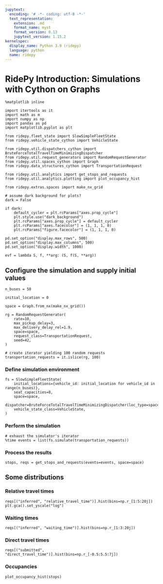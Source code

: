 ```yaml
---
jupytext:
  encoding: '# -*- coding: utf-8 -*-'
  text_representation:
    extension: .md
    format_name: myst
    format_version: 0.13
    jupytext_version: 1.15.2
kernelspec:
  display_name: Python 3.9 (ridepy)
  language: python
  name: ridepy
---
```


# RidePy Introduction: Simulations with Cython on Graphs

```{code-cell} ipython3
%matplotlib inline

import itertools as it
import math as m
import numpy as np
import pandas as pd
import matplotlib.pyplot as plt
```

```{code-cell} ipython3
from ridepy.fleet_state import SlowSimpleFleetState
from ridepy.vehicle_state_cython import VehicleState

from ridepy.util.dispatchers_cython import BruteForceTotalTravelTimeMinimizingDispatcher
from ridepy.util.request_generators import RandomRequestGenerator
from ridepy.util.spaces_cython import Graph
from ridepy.data_structures_cython import TransportationRequest

from ridepy.util.analytics import get_stops_and_requests
from ridepy.util.analytics.plotting import plot_occupancy_hist

from ridepy.extras.spaces import make_nx_grid
```

```{code-cell} ipython3
# assume dark background for plots?
dark = False

if dark:
    default_cycler = plt.rcParams["axes.prop_cycle"]
    plt.style.use("dark_background")
    plt.rcParams["axes.prop_cycle"] = default_cycler
    plt.rcParams["axes.facecolor"] = (1, 1, 1, 0)
    plt.rcParams["figure.facecolor"] = (1, 1, 1, 0)
```

```{code-cell} ipython3
pd.set_option("display.max_rows", 500)
pd.set_option("display.max_columns", 500)
pd.set_option("display.width", 1000)

evf = lambda S, f, **arg: (S, f(S, **arg))
```

## Configure the simulation and supply initial values

```{code-cell} ipython3
n_buses = 50

initial_location = 0

space = Graph.from_nx(make_nx_grid())

rg = RandomRequestGenerator(
    rate=10,
    max_pickup_delay=3,
    max_delivery_delay_rel=1.9,
    space=space,
    request_class=TransportationRequest,
    seed=42,
)

# create iterator yielding 100 random requests
transportation_requests = it.islice(rg, 100)
```

### Define simulation environment

```{code-cell} ipython3
fs = SlowSimpleFleetState(
    initial_locations={vehicle_id: initial_location for vehicle_id in range(n_buses)},
    seat_capacities=8,
    space=space,
    dispatcher=BruteForceTotalTravelTimeMinimizingDispatcher(loc_type=space.loc_type),
    vehicle_state_class=VehicleState,
)
```

### Perform the simulation

```{code-cell} ipython3
# exhaust the simulator's iterator
%time events = list(fs.simulate(transportation_requests))
```

### Process the results

```{code-cell} ipython3
stops, reqs = get_stops_and_requests(events=events, space=space)
```

## Some distributions
### Relative travel times

```{code-cell} ipython3
reqs[("inferred", "relative_travel_time")].hist(bins=np.r_[1:5:20j])
plt.gca().set_yscale("log")
```

### Waiting times

```{code-cell} ipython3
reqs[("inferred", "waiting_time")].hist(bins=np.r_[1:3:20j])
```

### Direct travel times

```{code-cell} ipython3
reqs[("submitted", "direct_travel_time")].hist(bins=np.r_[-0.5:5.5:7j])
```

### Occupancies

```{code-cell} ipython3
plot_occupancy_hist(stops)
```

